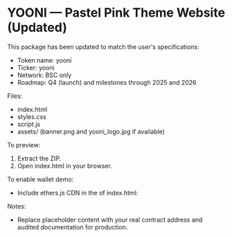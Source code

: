 YOONI — Pastel Pink Theme Website (Updated)
===========================================

This package has been updated to match the user's specifications:
- Token name: yooni
- Ticker: yooni
- Network: BSC only
- Roadmap: Q4 (launch) and milestones through 2025 and 2026

Files:
- index.html
- styles.css
- script.js
- assets/ (banner.png and yooni_logo.jpg if available)

To preview:
1. Extract the ZIP.
2. Open index.html in your browser.

To enable wallet demo:
- Include ethers.js CDN in the <head> of index.html:
  <script src="https://cdn.jsdelivr.net/npm/ethers/dist/ethers.min.js"></script>

Notes:
- Replace placeholder content with your real contract address and audited documentation for production.
